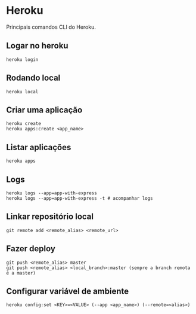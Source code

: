 # Heroku
Principais comandos CLI do Heroku.

## Logar no heroku

`heroku login`

## Rodando local

```
heroku local
```

## Criar uma aplicação

```
heroku create
heroku apps:create <app_name>
```

## Listar aplicações

```
heroku apps
```

## Logs

```
heroku logs --app=app-with-express
heroku logs --app=app-with-express -t # acompanhar logs
```

## Linkar repositório local

```
git remote add <remote_alias> <remote_url>
```

## Fazer deploy

```
git push <remote_alias> master
git push <remote_alias> <local_branch>:master (sempre a branch remota é a master)
```

## Configurar variável de ambiente

```
heroku config:set <KEY>=<VALUE> (--app <app_name>) (--remote=<alias>)
```

